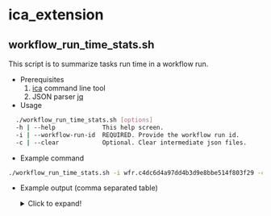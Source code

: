 # ica_extension
## workflow_run_time_stats.sh
This script is to summarize tasks run time in a workflow run.
* Prerequisites
    1. [ica](https://sapac.support.illumina.com/downloads/illumina-connected-analytics-cli-v1-0.html) command line tool
    2. JSON parser [jq](https://stedolan.github.io/jq/)
* Usage
```bash
  ./workflow_run_time_stats.sh [options]
  -h | --help             This help screen.
  -i | --workflow-run-id  REQUIRED. Provide the workflow run id.
  -c | --clear            Optional. Clear intermediate json files.
```
* Example command
```bash
./workflow_run_time_stats.sh -i wfr.c4dc6d4a97dd4b3d9e8bbe514f803f29 -c
```
* Example output (comma separated table)
    <details>
      <summary>Click to expand!</summary>
      
        TASK ID,TASK NAME,STATUS,CREATED,MODIFIED,NODE TIME,ACTUAL ANALYSIS TIME,RESOURCE SIZE, RESOURCE TIER, RESOURCE TYPE
        trn.1bcb4168c8ee4fd49151867b02a73e9c,Dragen TSO500 RUO Configuration Task ,Completed,2021-02-24T09:25:19.617Z,2021-02-24T09:35:06.404Z,00h:09m:47s,00h:04m:48s,small,standard,standard
        trn.59ebcbd0eea346c99682d2d773da2ca9,Dragen TSO500 RUO Analysis Task ,Completed,2021-02-24T09:36:07.610Z,2021-02-24T12:21:14.556Z,02h:45m:07s,02h:37m:53s,medium,standard,fpga
        trn.813f580ee4c746e98a762e51a8fcd3db,Dragen TSO500 RUO Gather Task ,Completed,2021-02-24T12:21:44.198Z,2021-02-24T12:37:15.942Z,00h:15m:31s,00h:07m:50s,small,standard,standardHiCpu
        wfr.c4dc6d4a97dd4b3d9e8bbe514f803f29,Total Workflow  Run Time,Succeed,2021-02-24T09:25:10.058Z,2021-02-24T12:38:17.165Z,03h:13m:07s,03h:12m:58s

    </details>